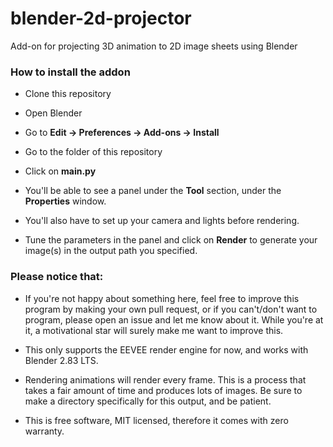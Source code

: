 # blender-2d-projector
Add-on for projecting 3D animation to 2D image sheets using Blender

### How to install the addon

- Clone this repository

- Open Blender

- Go to **Edit -> Preferences -> Add-ons -> Install**

- Go to the folder of this repository

- Click on **main.py**

- You'll be able to see a panel under the **Tool** section, under the **Properties** window.

- You'll also have to set up your camera and lights before rendering.

- Tune the parameters in the panel and click on **Render** to generate your image(s) in the output path you specified.

### Please notice that:

- If you're not happy about something here, feel free to improve this program by making your own pull request, or if you can't/don't want to program, please open an issue and let me know about it. While you're at it, a motivational star will surely make me want to improve this.

- This only supports the EEVEE render engine for now, and works with Blender 2.83 LTS.

- Rendering animations will render every frame. This is a process that takes a fair amount of time and produces lots of images. Be sure to make a directory specifically for this output, and be patient.

- This is free software, MIT licensed, therefore it comes with zero warranty.

